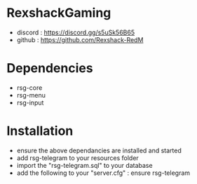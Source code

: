 # RexshackGaming
- discord : https://discord.gg/s5uSk56B65
- github : https://github.com/Rexshack-RedM

# Dependencies
- rsg-core
- rsg-menu
- rsg-input

# Installation
- ensure the above dependancies are installed and started
- add rsg-telegram to your resources folder
- import the "rsg-telegram.sql" to your database
- add the following to your "server.cfg" : ensure rsg-telegram
